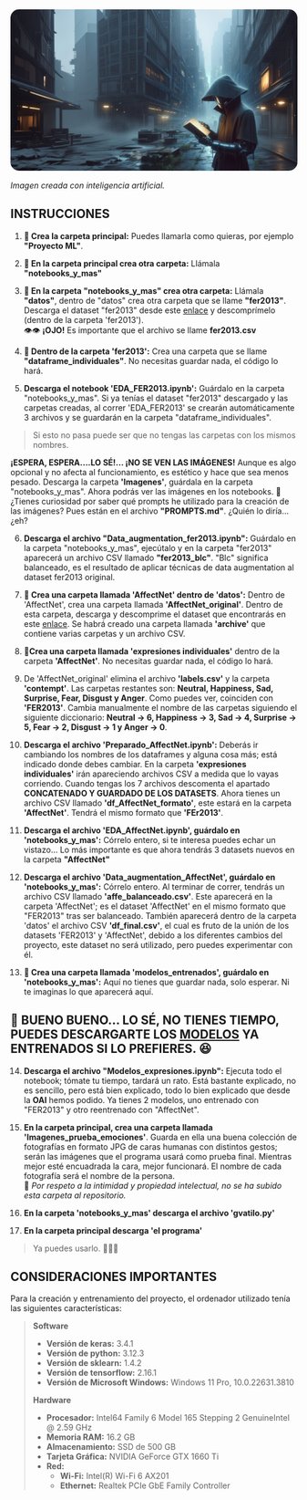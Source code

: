<img src="notebooks_y_mas/Imagenes/intr.jpeg" alt="Imagen creada con inteligencia artificial y editada con Microsoft Paint" style="border-radius: 15px">

*Imagen creada con inteligencia artificial.*


## **INSTRUCCIONES**

1. **📁 Crea la carpeta principal:** Puedes llamarla como quieras, por ejemplo **"Proyecto ML"**.
  
2. **📁 En la carpeta principal crea otra carpeta:** Llámala **"notebooks_y_mas"**

3. **📁 En la carpeta "notebooks_y_mas" crea otra carpeta:** Llámala **"datos"**, dentro de "datos" crea otra carpeta que se llame **"fer2013"**. Descarga el dataset "fer2013" desde este [enlace](https://www.kaggle.com/datasets/nicolejyt/facialexpressionrecognition?select=fer2013.csv) y descomprímelo (dentro de la carpeta 'fer2013').   
👁️👁️ **¡OJO!** Es importante que el archivo se llame **fer2013.csv**

4. **📁 Dentro de la carpeta 'fer2013':** Crea una carpeta que se llame **"dataframe_individuales"**. No necesitas guardar nada, el código lo hará.

5. **Descarga el notebook 'EDA_FER2013.ipynb':** Guárdalo en la carpeta "notebooks_y_mas". Si ya tenías el dataset "fer2013" descargado y las carpetas creadas, al correr 'EDA_FER2013' se crearán automáticamente 3 archivos y se guardarán en la carpeta "dataframe_individuales".  
>Si esto no pasa puede ser que no tengas las carpetas con los mismos nombres.

   **¡ESPERA, ESPERA....LO SÉ!... ¡NO SE VEN LAS IMÁGENES!**
   Aunque es algo opcional y no afecta al funcionamiento, es estético y hace que sea menos pesado. Descarga la carpeta **'Imagenes'**, guárdala en la carpeta "notebooks_y_mas". Ahora podrás ver las imágenes en los notebooks. 🤔 ¿Tienes curiosidad por saber qué prompts he utilizado para la creación de las imágenes? Pues están en el archivo **"PROMPTS.md"**. ¿Quién lo diría... ¿eh?

6. **Descarga el archivo "Data_augmentation_fer2013.ipynb":** Guárdalo en la carpeta "notebooks_y_mas", ejecútalo y en la carpeta "fer2013" aparecerá un archivo CSV llamado **"fer2013_blc"**. "Blc" significa balanceado, es el resultado de aplicar técnicas de data augmentation al dataset fer2013 original. 

7. **📁 Crea una carpeta llamada 'AffectNet' dentro de 'datos':** Dentro de 'AffectNet', crea una carpeta llamada **'AffectNet_original'**. Dentro de esta carpeta, descarga y descomprime el dataset que encontrarás en este [enlace](https://www.kaggle.com/datasets/noamsegal/affectnet-training-data). Se habrá creado una carpeta llamada **'archive'** que contiene varias carpetas y un archivo CSV.  
  
8. **📁Crea una carpeta llamada 'expresiones individuales'** dentro de la carpeta **'AffectNet'**. No necesitas guardar nada, el código lo hará.

9. De 'AffectNet_original' elimina el archivo **'labels.csv'** y la carpeta **'contempt'**. Las carpetas restantes son: **Neutral, Happiness, Sad, Surprise, Fear, Disgust y Anger**. Como puedes ver, coinciden con **'FER2013'**. Cambia manualmente el nombre de las carpetas siguiendo el siguiente diccionario: **Neutral → 6, Happiness → 3, Sad → 4, Surprise → 5, Fear → 2, Disgust → 1 y Anger → 0**.  
  
10. **Descarga el archivo 'Preparado_AffectNet.ipynb':** Deberás ir cambiando los nombres de los dataframes y alguna cosa más; está indicado donde debes cambiar. En la carpeta **'expresiones individuales'** irán apareciendo archivos CSV a medida que lo vayas corriendo. Cuando tengas los 7 archivos descomenta el apartado **CONCATENADO Y GUARDADO DE LOS DATASETS**. Ahora tienes un archivo CSV llamado **'df_AffectNet_formato'**, este estará en la carpeta **'AffectNet'**. Tendrá el mismo formato que **'FEr2013'**.  

11. **Descarga el archivo 'EDA_AffectNet.ipynb', guárdalo en 'notebooks_y_mas':** Córrelo entero, si te interesa puedes echar un vistazo... Lo más importante es que ahora tendrás 3 datasets nuevos en la carpeta **"AffectNet"** 
  
12. **Descarga el archivo 'Data_augmentation_AffectNet', guárdalo en 'notebooks_y_mas':** Córrelo entero. Al terminar de correr, tendrás un archivo CSV llamado **'affe_balanceado.csv'**. Este aparecerá en la carpeta 'AffectNet'; es el dataset 'AffectNet' en el mismo formato que "FER2013" tras ser balanceado. También aparecerá dentro de la carpeta 'datos' el archivo CSV **'df_final.csv'**, el cual es fruto de la unión de los datasets 'FER2013' y 'AffectNet', debido a los diferentes cambios del proyecto, este dataset no será utilizado, pero puedes experimentar con él. 
  
13. **📁 Crea una carpeta llamada 'modelos_entrenados', guárdalo en 'notebooks_y_mas':** Aquí no tienes que guardar nada, solo esperar. Ni te imaginas lo que aparecerá aquí.  
## 🎁 **BUENO BUENO... LO SÉ, NO TIENES TIEMPO, PUEDES DESCARGARTE LOS [MODELOS](https://github.com/PepeReinaCampo/proyectoML/tree/main/notebooks_y_mas/modelos_entrenados) YA ENTRENADOS SI LO PREFIERES.** 😆  
  
14. **Descarga el archivo "Modelos_expresiones.ipynb":** Ejecuta todo el notebook; tómate tu tiempo, tardará un rato. Está bastante explicado, no es sencillo, pero está bien explicado, todo lo bien explicado que desde la **OAI** hemos podido. Ya tienes 2 modelos, uno entrenado con "FER2013" y otro reentrenado con "AffectNet".

15. **En la carpeta principal, crea una carpeta llamada 'Imagenes_prueba_emociones'**. Guarda en ella una buena colección de fotografías en formato JPG de caras humanas con distintos gestos; serán las imágenes que el programa usará como prueba final. Mientras mejor esté encuadrada la cara, mejor funcionará. El nombre de cada fotografía será el nombre de la persona.  
🤫 *Por respeto a la intimidad y propiedad intelectual, no se ha subido esta carpeta al repositorio.*  
  
16. **En la carpeta 'notebooks_y_mas' descarga el archivo 'gvatilo.py'**  
  
17. **En la carpeta principal descarga 'el programa'**
>Ya puedes usarlo. 🎉🎊🥳

## **CONSIDERACIONES IMPORTANTES**
Para la creación y entrenamiento del proyecto, el ordenador utilizado tenía las siguientes características:

> **Software**
> - **Versión de keras:** 3.4.1
> - **Versión de python:** 3.12.3
> - **Versión de sklearn:** 1.4.2
> - **Versión de tensorflow:** 2.16.1
> - **Versión de Microsoft Windows:** Windows 11 Pro, 10.0.22631.3810
>  
> **Hardware**
> - **Procesador:** Intel64 Family 6 Model 165 Stepping 2 GenuineIntel @ 2.59 GHz
> - **Memoria RAM:** 16.2 GB
> - **Almacenamiento:** SSD de 500 GB
> - **Tarjeta Gráfica:** NVIDIA GeForce GTX 1660 Ti
> - **Red:**
>   - **Wi-Fi:** Intel(R) Wi-Fi 6 AX201
>   - **Ethernet:** Realtek PCIe GbE Family Controller